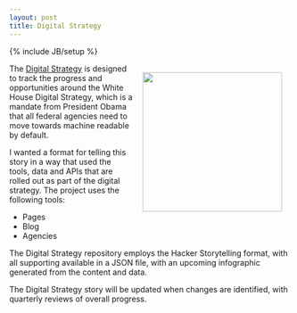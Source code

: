 ```yaml
---
layout: post
title: Digital Strategy
---
```

{% include JB/setup %}

<p><a href="http://digitalstrategy.apievangelist.com"><img src="https://s3.amazonaws.com/kinlane-productions/hacker-storytelling/Digital-Strategy-Screenshot.png" align="right" width="250" style="padding: 15px;" /></a></p>
<p>The <a href="http://digitalstrategy.apievangelist.com">Digital Strategy</a> is designed to track the progress and opportunities around the White House Digital Strategy, which is a mandate from President Obama that all federal agencies need to move towards machine readable by default.</p>

<p>I wanted a format for telling this story in a way that used the tools, data and APIs that are rolled out as part of the digital strategy.  The project uses the following tools:</p>
<ul>
<li>Pages</li>
<li>Blog</li>
<li>Agencies</li>
</ul>
<p>The Digital Strategy repository employs the Hacker Storytelling format, with all supporting available in a JSON file, with an upcoming infographic generated from the content and data.</p>

<p>The Digital Strategy story will be updated when changes are identified, with quarterly reviews of overall progress.</p> 